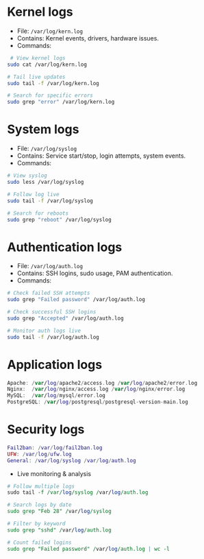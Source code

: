 
# Kernel logs

- File: `/var/log/kern.log`
- Contains: Kernel events, drivers, hardware issues.
- Commands:
 ```bash
  # View kernel logs
sudo cat /var/log/kern.log

# Tail live updates
sudo tail -f /var/log/kern.log

# Search for specific errors
sudo grep "error" /var/log/kern.log
  ```
# System logs

- File: `/var/log/syslog`
- Contains: Service start/stop, login attempts, system events. 
- Commands:
```bash
# View syslog
sudo less /var/log/syslog

# Follow log live
sudo tail -f /var/log/syslog

# Search for reboots
sudo grep "reboot" /var/log/syslog
```
# Authentication logs

- File: `/var/log/auth.log`
- Contains: SSH logins, sudo usage, PAM authentication.
- Commands:
```bash
# Check failed SSH attempts
sudo grep "Failed password" /var/log/auth.log

# Check successful SSH logins
sudo grep "Accepted" /var/log/auth.log

# Monitor auth logs live
sudo tail -f /var/log/auth.log
```
# Application logs

```swift
Apache: /var/log/apache2/access.log /var/log/apache2/error.log
Nginx:  /var/log/nginx/access.log /var/log/nginx/error.log
MySQL:  /var/log/mysql/error.log
PostgreSQL: /var/log/postgresql/postgresql-version-main.log
```

# Security logs

```lua
Fail2ban: /var/log/fail2ban.log
UFW: /var/log/ufw.log
General: /var/log/syslog /var/log/auth.log
```

- Live monitoring & analysis
```perl
# Follow multiple logs
sudo tail -f /var/log/syslog /var/log/auth.log

# Search logs by date
sudo grep "Feb 28" /var/log/syslog

# Filter by keyword
sudo grep "sshd" /var/log/auth.log

# Count failed logins
sudo grep "Failed password" /var/log/auth.log | wc -l
```

